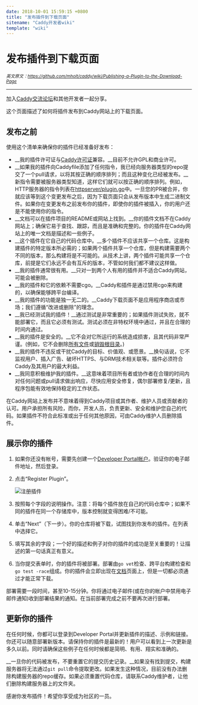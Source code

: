 ```yaml
---
date: 2018-10-01 15:59:15 +0800
title: "发布插件到下载页面"
sitename: "Caddy开发者wiki"
template: "wiki"
---
```


# 发布插件到下载页面

_<small>英文原文：<https://github.com/mholt/caddy/wiki/Publishing-a-Plugin-to-the-Download-Page></small>_

__________

加入[Caddy交流论坛](https://caddy.community/)和其他开发者一起分享。

这个页面描述了如何将插件发布到Caddy网站上的下载页面。

## 发布之前

使用这个清单来确保你的插件已经准备好发布：

* __我的插件许可证与[Caddy许可证](https://github.com/mholt/caddy/blob/master/LICENSE.txt)兼容。__目前不允许GPL和商业许可。
* __如果我的插件向Caddyfile添加了任何指令，我已经向服务器类型的repo提交了一个pull请求，以将其按正确的顺序排列；而且这种变化已经被发布。__新指令需要被服务器类型知道，这样它们就可以按正确的顺序排列。例如，HTTP服务器的指令列表在[httpserver/plugin.go](https://github.com/mholt/caddy/blob/729e4f0239528e1c2ac2f64207aef769564fc697/caddyhttp/httpserver/plugin.go#L434)中。一旦您的PR被合并，你就应该等到这个变更发布之后，因为下载页面只会从发布版本中生成二进制文件。如果你在变更发布之前发布你的插件，即使你的插件被插入，你的用户还是不能使用你的指令。
* __文档可以在插件项目的README或网站上找到。__你的插件文档不在Caddy网站上；确保它易于查找、跟踪，而且是准确和完整的。你的插件在Caddy网站上的唯一文档是描述和一些例子。
* __这个插件在它自己的代码仓库中。__多个插件不应该共享一个仓库。这是构建插件的特定版本所必需的；如果两个插件共享一个仓库，但是构建需要两个不同的版本，那么构建将是不可能的。从技术上讲，两个插件可能共享一个仓库，前提是它们永远不会有互斥的版本，不管如何我们都不建议这样做。
* __我的插件通常很有用。__只对一到两个人有用的插件并不适合Caddy网站，可能会被删除。
* __我的插件和它的依赖不需要cgo。__Caddy和插件是通过禁用cgo来构建的，以确保能够跨平台编译。
* __我的插件的功能是独一无二的。__Caddy下载页面不是应用程序商店或市场；我们遵循“改进或删除”的理念。
* __我已经测试我的插件！__通过测试是非常重要的；如果插件测试失败，就不能部署它，而且它必须有测试。测试必须在非特权环境中通过，并且在合理的时间内通过。
* __我的插件是安全的。__它不会对它所运行的系统造成损害，且其代码非常严谨。(例如，它不会删除[所有文件](https://github.com/valvesoftware/steam-for-linux/issues/3671)或[销毁根目录](https://github.com/systemd/systemd/issues/5644)。)
* __我的插件不违反或干扰Caddy的目标、价值观、或愿景。__换句话说，它不监视用户、插入广告、破坏HTTPS、与DRM技术相关联等。插件必须符合Caddy及其用户的最大利益。
* __我同意积极维护我的插件。__这意味着项目所有者或协作者在合理的时间内对任何问题或pull请求做出响应，尽快应用安全修复，偶尔部署修复/更新，且程序包能有效地保持稳定的工作状态。

在Caddy网站上发布并不意味着得到Caddy项目或其作者、维护人员或贡献者的认可。用户承担所有风险，而你，开发人员，负责更新、安全和维护您自己的代码。如果插件不符合此标准或出于任何其他原因，可由Caddy维护人员删除插件。

## 展示你的插件

1. 如果你还没有帐号，需要先创建一个[Developer Portal帐户](https://caddyserver.com/account/register)。验证你的电子邮件地址，然后登录。
2. 点击“Register Plugin”。

    ![注册插件](https://c.dengxiaolong.com/caddy/register-account.png)
3. 按照每个字段的说明操作。注意：将每个插件放在自己的代码仓库中；如果不同的插件在同一个存储库中，版本控制就变得困难/不可能。
4. 单击“Next”（下一步）。你的仓库将被下载，试图找到你发布的插件。在列表中选择它。
5. 填写其余的字段；一个好的描述和例子对你的插件的成功是至关重要的！让描述的第一句话真正有意义。
6. 当你提交表单时，你的插件将被部署。部署由`go vet`检查、跨平台构建检查和`go test -race`组成。你的插件会立即出现在[文档](https://caddyserver.com/docs)页面上，但是一切都必须通过才能正常下载。

部署需要一段时间，甚至10-15分钟。你将通过电子邮件(或在你的帐户中禁用电子邮件通知)收到部署结果的通知。在当前部署完成之前不要再次进行部署。

## 更新你的插件

在任何时候，你都可以登录到Developer Portal并更新插件的描述、示例和链接。你还可以随意部署新版本。请保持你的插件是最新的！用户可以看到上一次更新是多久以前。同时请确保这些例子在任何时候都是简明、有用、翔实和准确的。

__一旦你的代码被发布，不要重置它的提交历史记录。__如果没有找到提交，构建服务器将无法通过`git pull`命令提取更改。如果发生这种情况，目前没有办法删除构建服务器的repo缓存。如果必须重置代码仓库，请联系Caddy维护者，让他们删除构建服务器上的文件夹。

感谢你发布插件！希望你享受成为社区的一员。
